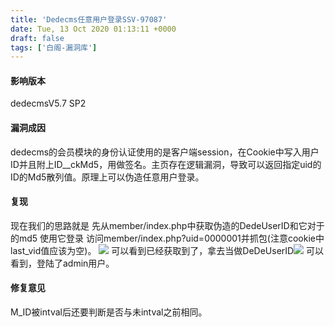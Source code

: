 ```yaml
---
title: 'Dedecms任意用户登录SSV-97087'
date: Tue, 13 Oct 2020 01:13:11 +0000
draft: false
tags: ['白阁-漏洞库']
---
```


#### 影响版本

dedecmsV5.7 SP2

#### 漏洞成因

dedecms的会员模块的身份认证使用的是客户端session，在Cookie中写入用户ID并且附上ID\_\_ckMd5，用做签名。主页存在逻辑漏洞，导致可以返回指定uid的ID的Md5散列值。原理上可以伪造任意用户登录。

#### 复现

现在我们的思路就是 先从member/index.php中获取伪造的DedeUserID和它对于的md5 使用它登录 访问member/index.php?uid=0000001并抓包(注意cookie中last\_vid值应该为空)。 ![](https://www.bylibrary.cn/wp-content/uploads/2020/10/f09e67a7e30cf8167f0e1f0e01ae01d9.png) 可以看到已经获取到了，拿去当做DeDeUserID![](https://www.bylibrary.cn/wp-content/uploads/2020/10/a599b95d431c365e3edc7ba540b363a1.png) 可以看到，登陆了admin用户。

#### 修复意见

M\_ID被intval后还要判断是否与未intval之前相同。